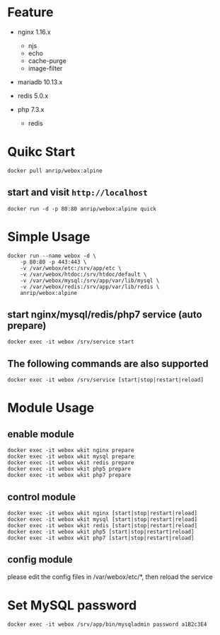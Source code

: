 # Feature

-   nginx    1.16.x

    -   njs
    -   echo
    -   cache-purge
    -   image-filter

-   mariadb  10.13.x

-   redis    5.0.x

-   php      7.3.x

    -   redis

# Quikc Start

```shell
docker pull anrip/webox:alpine
```

## start and visit `http://localhost`

```shell
docker run -d -p 80:80 anrip/webox:alpine quick
```

# Simple Usage

```shell
docker run --name webox -d \
    -p 80:80 -p 443:443 \
    -v /var/webox/etc:/srv/app/etc \
    -v /var/webox/htdoc:/srv/htdoc/default \
    -v /var/webox/mysql:/srv/app/var/lib/mysql \
    -v /var/webox/redis:/srv/app/var/lib/redis \
    anrip/webox:alpine
```

## start nginx/mysql/redis/php7 service (auto prepare)

```shell
docker exec -it webox /srv/service start
```

## The following commands are also supported

```shell
docker exec -it webox /srv/service [start|stop|restart|reload]
```

# Module Usage

## enable module

```shell
docker exec -it webox wkit nginx prepare
docker exec -it webox wkit mysql prepare
docker exec -it webox wkit redis prepare
docker exec -it webox wkit php5 prepare
docker exec -it webox wkit php7 prepare
```

## control module

```shell
docker exec -it webox wkit nginx [start|stop|restart|reload]
docker exec -it webox wkit mysql [start|stop|restart|reload]
docker exec -it webox wkit redis [start|stop|restart|reload]
docker exec -it webox wkit php5 [start|stop|restart|reload]
docker exec -it webox wkit php7 [start|stop|restart|reload]
```

## config module

please edit the config files in /var/webox/etc/\*, then reload the service

# Set MySQL password

```shell
docker exec -it webox /srv/app/bin/mysqladmin password a1B2c3E4
```
